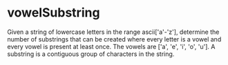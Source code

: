 # vowelSubstring
Given a string of lowercase letters in the range ascii['a'-'z'], determine the number of substrings that can be created where every letter is a vowel and every vowel is present at least once. The vowels are ['a', 'e', 'i', 'o', 'u']. A substring is a contiguous group of characters in the string.
